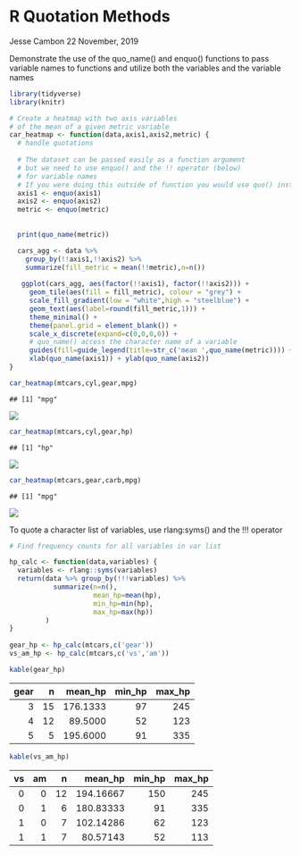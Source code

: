 R Quotation Methods
================
Jesse Cambon
22 November, 2019

Demonstrate the use of the quo\_name() and enquo() functions to pass
variable names to functions and utilize both the variables and the
variable names

``` r
library(tidyverse)
library(knitr)

# Create a heatmap with two axis variables
# of the mean of a given metric variable
car_heatmap <- function(data,axis1,axis2,metric) {
  # handle quotations
  
  # The dataset can be passed easily as a function argument
  # but we need to use enquo() and the !! operator (below) 
  # for variable names
  # If you were doing this outside of function you would use quo() instead of enquo()
  axis1 <- enquo(axis1)
  axis2 <- enquo(axis2)
  metric <- enquo(metric)
  
  
  print(quo_name(metric))

  cars_agg <- data %>%
    group_by(!!axis1,!!axis2) %>%
    summarize(fill_metric = mean(!!metric),n=n())
  
   ggplot(cars_agg, aes(factor(!!axis1), factor(!!axis2))) + 
     geom_tile(aes(fill = fill_metric), colour = "grey") + 
     scale_fill_gradient(low = "white",high = "steelblue") +
     geom_text(aes(label=round(fill_metric,1))) +
     theme_minimal() +
     theme(panel.grid = element_blank()) +
     scale_x_discrete(expand=c(0,0,0,0)) +
     # quo_name() access the character name of a variable
     guides(fill=guide_legend(title=str_c('mean ',quo_name(metric)))) +
     xlab(quo_name(axis1)) + ylab(quo_name(axis2))
}

car_heatmap(mtcars,cyl,gear,mpg)
```

    ## [1] "mpg"

![](/Users/jessecambon/Documents/Data-Science-Codex/rmd_images/R_Quotation/unnamed-chunk-1-1.png)<!-- -->

``` r
car_heatmap(mtcars,cyl,gear,hp)
```

    ## [1] "hp"

![](/Users/jessecambon/Documents/Data-Science-Codex/rmd_images/R_Quotation/unnamed-chunk-1-2.png)<!-- -->

``` r
car_heatmap(mtcars,gear,carb,mpg)
```

    ## [1] "mpg"

![](/Users/jessecambon/Documents/Data-Science-Codex/rmd_images/R_Quotation/unnamed-chunk-1-3.png)<!-- -->

To quote a character list of variables, use rlang:syms() and the \!\!\!
operator

``` r
# Find frequency counts for all variables in var list

hp_calc <- function(data,variables) {
  variables <- rlang::syms(variables)
  return(data %>% group_by(!!!variables) %>%
           summarize(n=n(),
                     mean_hp=mean(hp),
                     min_hp=min(hp),
                     max_hp=max(hp))
         )
}
 
gear_hp <- hp_calc(mtcars,c('gear')) 
vs_am_hp <- hp_calc(mtcars,c('vs','am')) 

kable(gear_hp)
```

| gear |  n | mean\_hp | min\_hp | max\_hp |
| ---: | -: | -------: | ------: | ------: |
|    3 | 15 | 176.1333 |      97 |     245 |
|    4 | 12 |  89.5000 |      52 |     123 |
|    5 |  5 | 195.6000 |      91 |     335 |

``` r
kable(vs_am_hp)
```

| vs | am |  n |  mean\_hp | min\_hp | max\_hp |
| -: | -: | -: | --------: | ------: | ------: |
|  0 |  0 | 12 | 194.16667 |     150 |     245 |
|  0 |  1 |  6 | 180.83333 |      91 |     335 |
|  1 |  0 |  7 | 102.14286 |      62 |     123 |
|  1 |  1 |  7 |  80.57143 |      52 |     113 |
